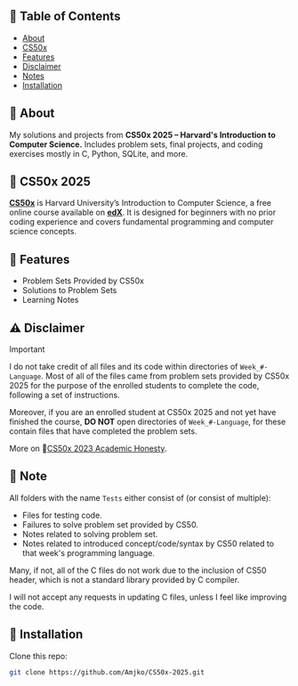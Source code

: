 ## 📃 Table of Contents
 - [About](#-about)
 - [CS50x](#-cs50x-2025)
 - [Features](#-features)
 - [Disclaimer](#-disclaimer)
 - [Notes](#-note)
 - [Installation](#-installation)

## 📌 About
 My solutions and projects from **CS50x 2025 – Harvard's Introduction to Computer Science.** Includes problem sets, final projects, and coding exercises mostly in C, Python, SQLite, and more. 

## 🚀 CS50x 2025
 [**CS50x**](https://cs50.harvard.edu/x/2025/) is Harvard University’s Introduction to Computer Science, a free online course available on [**edX**](https://www.edx.org/learn/computer-science/harvard-university-cs50-s-introduction-to-computer-science). It is designed for beginners with no prior coding experience and covers fundamental programming and computer science concepts.

## 🔧 Features
- Problem Sets Provided by CS50x
- Solutions to Problem Sets
- Learning Notes

## ⚠️ Disclaimer 
> [!IMPORTANT]
> I do not take credit of all files and its code within directories of `Week_#-Language`. Most of all of the files came from problem sets provided by CS50x 2025 for the purpose of the enrolled students to complete the code, following a set of instructions.

 Moreover, if you are an enrolled student at CS50x 2025 and not yet have finished the course, **DO NOT** open directories of `Week_#-Language`, for these contain files that have completed the problem sets.

 More on 🔗[CS50x 2023 Academic Honesty](https://cs50.harvard.edu/x/2023/honesty/).

## 📝 Note
All folders with the name `Tests` either consist of (or consist of multiple):
  - Files for testing code.
  - Failures to solve problem set provided by CS50.
  - Notes related to solving problem set.
  - Notes related to introduced concept/code/syntax by CS50 related to that week's programming language.
  
Many, if not, all of the C files do not work due to the inclusion of CS50 header, which is not a standard library provided by C compiler.

I will not accept any requests in updating C files, unless I feel like improving the code.

## 💾 Installation  
Clone this repo:  
```sh
git clone https://github.com/Amjko/CS50x-2025.git
```